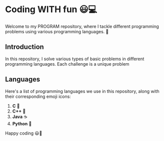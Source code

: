 # Coding WITH fun 😃💻

Welcome to my PROGRAM repository, where I tackle different programming problems using various programming languages. 🚀


## Introduction

In this repository, I solve various types of basic problems in different programming languages. Each challenge is a unique problem

## Languages

Here's a list of programming languages we use in this repository, along with their corresponding emoji icons:

1. **C** 🐍
2. **C++** 🧮
3. **Java** ☕
4. **Python** 💎


Happy coding  😃🚀
